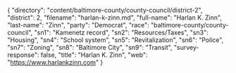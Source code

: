 {
  "directory": "content/baltimore-county/county-council/district-2",
  "district": 2,
  "filename": "harlan-k-zinn.md",
  "full-name": "Harlan K. Zinn",
  "last-name": "Zinn",
  "party": "Democrat",
  "race": "baltimore-county/county-council",
  "sn1": "Kamenetz record",
  "sn2": "Resources/Taxes",
  "sn3": "Housing",
  "sn4": "School system",
  "sn5": "Revitalization",
  "sn6": "Police",
  "sn7": "Zoning",
  "sn8": "Baltimore City",
  "sn9": "Transit",
  "survey-response": false,
  "title": "Harlan K. Zinn",
  "web": "https://www.harlankzinn.com"
}
